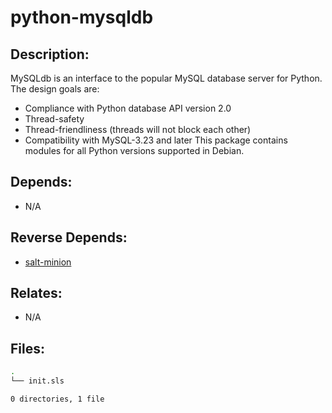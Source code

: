 # python-mysqldb

## Description:

MySQLdb is an interface to the popular MySQL database server for Python. The design goals are:

+ Compliance with Python database API version 2.0
+ Thread-safety
+ Thread-friendliness (threads will not block each other)
+ Compatibility with MySQL-3.23 and later
This package contains modules for all Python versions supported in Debian.

## Depends:

  -  N/A

## Reverse Depends:

  -  [salt-minion](salt/salt-minion)

## Relates:

  -  N/A

## Files:

```bash
.
└── init.sls

0 directories, 1 file
```
